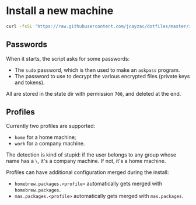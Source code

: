 # Install a new machine

```sh
curl -fsSL 'https://raw.githubusercontent.com/jcayzac/dotfiles/master/install/install.sh' | /bin/bash
```

## Passwords

When it starts, the script asks for some passwords:

- The `sudo` password, which is then used to make an `askpass` program.
- The password to use to decrypt the various encrypted files (private keys and tokens).

All are stored in the state dir with permission `700`, and deleted at the end.

## Profiles

Currently two profiles are supported:

- `home` for a home machine;
- `work` for a company machine.

The detection is kind of stupid: if the user belongs to any group whose name has a `\`, it's a company machine. If not, it's a home machine.

Profiles can have additional configuration merged during the install:

- `homebrew.packages.<profile>` automatically gets merged with `homebrew.packages`.
- `mas.packages.<profile>` automatically gets merged with `mas.packages`.
